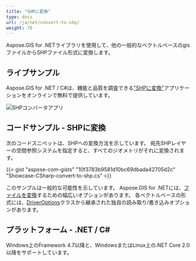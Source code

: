 ```yaml
---
title: "SHPに変換"
type: docs
url: /ja/net/convert-to-shp/
weight: 70
---
```


Aspose.GIS for .NETライブラリを使用して、他の一般的なベクトルベースのgisファイルからSHPファイル形式に変換します。

## **ライブサンプル**

Aspose.GIS for .NET / C#は、機能と品質を調査できる["SHPに変換"](https://products.aspose.app/gis/conversion/convert-to-shp)アプリケーションをオンラインで無料で提供しています。

![ SHPコンバータアプリ](conversion.png)

## **コードサンプル - SHPに変換**

次のコードスニペットは、SHPへの変換方法を示しています。 宛先SHPレイヤーの空間参照システムを指定すると、すべてのジオメトリがそれに変換されます。

{{< gist "aspose-com-gists" "10f3783b9581d10bc69dbada42705d2c" "Showcase-CSharp-convert-to-shp.cs" >}}

このサンプルは一般的な可能性を示しています。 Aspose.GIS for .NETには、[ファイルを変換](https://docs.aspose.com/gis/net/vector-layers/)するための幅広いオプションがあります。 各ベクトルベースの形式には、[DriverOptions](https://reference.aspose.com/gis/net/aspose.gis/driveroptions)クラスから継承された独自の読み取り/書き込みオプションがあります。

## **プラットフォーム - .NET / C#**

Windows上のFramework 4.7以降と、WindowsまたはLinux上の.NET Core 2.0以降をサポートしています。
